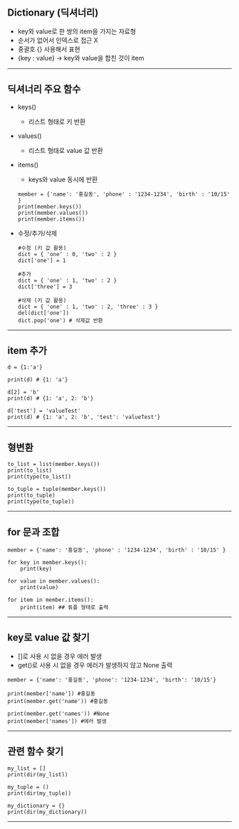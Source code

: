 ## Dictionary (딕셔너리)

- key와 value로 한 쌍의 item을 가지는 자료형
- 순서가 없어서 인덱스로 접근 X
- 중괄호 {} 사용해서 표현
- {key : value} -> key와 value을 합친 것이 item

---

## 딕셔너리 주요 함수

- keys()

  - 리스트 형태로 키 반환

- values()

  - 리스트 형태로 value 값 반환

- items()

  - keys와 value 동시에 반환

  ```
  member = {'name': '홍길동', 'phone' : '1234-1234', 'birth' : '10/15' }
  print(member.keys())
  print(member.values())
  print(member.items())
  ```

- 수정/추가/삭제

  ```
  #수정 (키 값 활용) 
  dict = { 'one' : 0, 'two' : 2 }
  dict['one'] = 1
  
  #추가
  dict = { 'one' : 1, 'two' : 2 }
  dict['three'] = 3
  
  #삭제 (키 값 활용)
  dict = { 'one' : 1, 'two' : 2, 'three' : 3 }
  del(dict['one'])
  dict.pop('one') # 삭제값 반환
  ```

---

## item 추가

```
d = {1:'a'}

print(d) # {1: 'a'}

d[2] = 'b'
print(d) # {1: 'a', 2: 'b'}

d['test'] = 'valueTest'
print(d) # {1: 'a', 2: 'b', 'test': 'valueTest'}
```

---

## 형변환

```
to_list = list(member.keys())
print(to_list)
print(type(to_list))

to_tuple = tuple(member.keys())
print(to_tuple)
print(type(to_tuple))
```

---

## for 문과 조합

~~~
member = {'name': '홍길동', 'phone' : '1234-1234', 'birth' : '10/15' }

for key in member.keys():
    print(key)

for value in member.values():
    print(value)

for item in member.items():
    print(item) ## 튜플 형태로 출력
~~~

---

## key로 value 값 찾기

- []로 사용 시 없을 경우 에러 발생
- get()로 사용 시 없을 경우 에러가 발생하지 않고 None 출력

~~~
member = {'name': '홍길동', 'phone': '1234-1234', 'birth': '10/15'}

print(member['name']) #홍길동
print(member.get('name')) #홍길동

print(member.get('names')) #None
print(member['names']) #에러 발생
~~~

---

## 관련 함수 찾기

```
my_list = []
print(dir(my_list))

my_tuple = ()
print(dir(my_tuple))

my_dictionary = {}
print(dir(my_dictionary))
```

---

